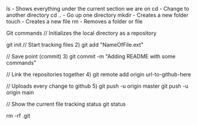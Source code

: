 

ls - Shows everything under the current section we are on
cd - Change to another directory
cd .. - Go up one directory
mkdir - Creates a new folder
touch - Creates a new file
rm - Removes a folder or file

Git commands
// Initializes the local directory as a repository

git init
// Start tracking files
2) git add "NameOfFile.ext"

// Save point (commit)
3) git commit -m "Adding README with some commands"

// Link the repositories together
4) git remote add origin url-to-github-here

// Uploads every change to github
5) git push -u origin master
git push -u origin main

// Show the current file tracking status
git status

rm -rf .git